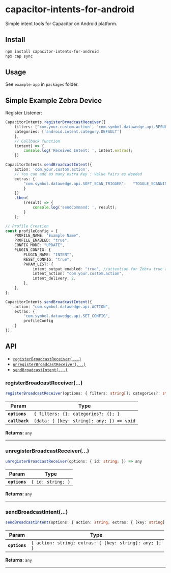 # capacitor-intents-for-android 

Simple intent tools for Capacitor on Android platform.

## Install

```bash
npm install capacitor-intents-for-android
npx cap sync
```

## Usage

See `example-app` in `packages` folder.

## Simple Example Zebra Device
Register Listener:
```Typescript
CapacitorIntents.registerBroadcastReceiver({
    filters: ['com.your.custom.action', 'com.symbol.datawedge.api.RESULT_ACTION'],
    categories: ['android.intent.category.DEFAULT']
    },
    // Callback function
    (intent) => {
        console.log('Received Intent: ', intent.extras);
    })

CapacitorIntents.sendBroadcastIntent({ 
    action: 'com.your.custom.action', 
    // You can add as many extra Key : Value Pairs as Needed
    extras: {
        "com.symbol.datawedge.api.SOFT_SCAN_TRIGGER":   "TOGGLE_SCANNING"
        }
    })
    .then(
        (result) => {
            console.log('sendCommand: ', result);
        }
    );

// Profile Creation 
const profileConfig = {
    PROFILE_NAME: "Example Name",
    PROFILE_ENABLED: "true",
    CONFIG_MODE: "UPDATE",
    PLUGIN_CONFIG: {
        PLUGIN_NAME: "INTENT",
        RESET_CONFIG: "true",
        PARAM_LIST: {
            intent_output_enabled: "true", //attention for Zebra true and false are string type
            intent_action: "com.your.custom.action",
            intent_delivery: 2,
        },
    },
};

CapacitorIntents.sendBroadcastIntent({ 
    action: "com.symbol.datawedge.api.ACTION",
    extras: {
        "com.symbol.datawedge.api.SET_CONFIG", 
        profileConfig
    }
});

```

## API

<docgen-index>

* [`registerBroadcastReceiver(...)`](#registerbroadcastreceiver)
* [`unregisterBroadcastReceiver(...)`](#unregisterbroadcastreceiver)
* [`sendBroadcastIntent(...)`](#sendbroadcastintent)

</docgen-index>

<docgen-api>
<!--Update the source file JSDoc comments and rerun docgen to update the docs below-->

### registerBroadcastReceiver(...)

```typescript
registerBroadcastReceiver(options: { filters: string[]; categories?: string[]; }, callback: (data: { [key: string]: any; }) => void) => any
```

| Param          | Type                                                    |
| -------------- | ------------------------------------------------------- |
| **`options`**  | <code>{ filters: {}; categories?: {}; }</code>          |
| **`callback`** | <code>(data: { [key: string]: any; }) =&gt; void</code> |

**Returns:** <code>any</code>

--------------------


### unregisterBroadcastReceiver(...)

```typescript
unregisterBroadcastReceiver(options: { id: string; }) => any
```

| Param         | Type                         |
| ------------- | ---------------------------- |
| **`options`** | <code>{ id: string; }</code> |

**Returns:** <code>any</code>

--------------------


### sendBroadcastIntent(...)

```typescript
sendBroadcastIntent(options: { action: string; extras: { [key: string]: any; }; }) => any
```

| Param         | Type                                                              |
| ------------- | ----------------------------------------------------------------- |
| **`options`** | <code>{ action: string; extras: { [key: string]: any; }; }</code> |

**Returns:** <code>any</code>

--------------------

</docgen-api>
